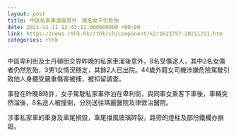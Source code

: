 ```yaml
---
layout: post
title: 中區私家車溜後意外　兩名女子仍危殆
date: 2021-12-11 12:43:11.000000000 +08:00
link: https://news.rthk.hk/rthk/ch/component/k2/1623757-20211211.htm
categories: rthk
---
```


中區卑利街及士丹頓街交界昨晚的私家車溜後意外，8名受傷途人，其中2名女傷者仍然危殆，3男1女情況穩定，其餘2人已出院。44歲外籍女司機涉嫌危險駕駛引致他人身體受嚴重傷害被捕，被扣留調查。

事發在昨晚8時許，女子駕駛私家車停泊在卑利街，與同車女乘客下車後，車輛突然溜後，8名途人被撞倒，分別送往瑪麗醫院及律敦治醫院。

涉事私家車的車身及車尾損毀，車尾擋風玻璃碎裂，路旁的燈柱及部份鐵欄亦損毀。
